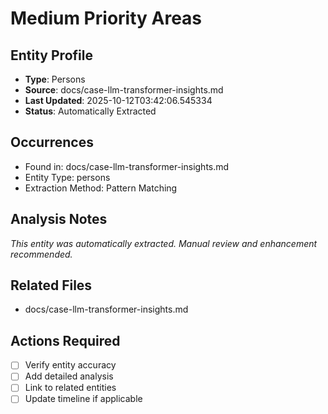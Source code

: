 # Medium Priority Areas

## Entity Profile
- **Type**: Persons
- **Source**: docs/case-llm-transformer-insights.md
- **Last Updated**: 2025-10-12T03:42:06.545334
- **Status**: Automatically Extracted

## Occurrences
- Found in: docs/case-llm-transformer-insights.md
- Entity Type: persons
- Extraction Method: Pattern Matching

## Analysis Notes
*This entity was automatically extracted. Manual review and enhancement recommended.*

## Related Files
- docs/case-llm-transformer-insights.md

## Actions Required
- [ ] Verify entity accuracy
- [ ] Add detailed analysis
- [ ] Link to related entities
- [ ] Update timeline if applicable
